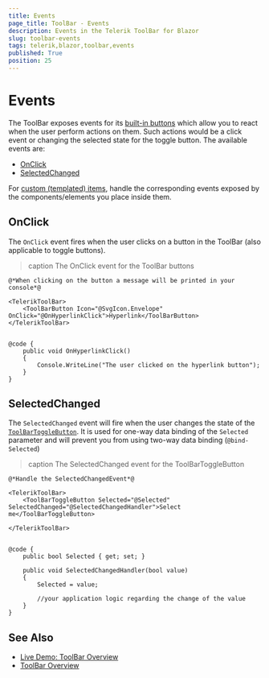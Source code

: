 ```yaml
---
title: Events
page_title: ToolBar - Events
description: Events in the Telerik ToolBar for Blazor
slug: toolbar-events
tags: telerik,blazor,toolbar,events
published: True
position: 25
---
```


# Events

The ToolBar exposes events for its [built-in buttons](slug:toolbar-built-in-tools) which allow you to react when the user perform actions on them. Such actions would be a click event or changing the selected state for the toggle button. The available events are:

* [OnClick](#onclick)
* [SelectedChanged](#selectedchanged)

For [custom (templated) items](slug:toolbar-templated-item), handle the corresponding events exposed by the components/elements you place inside them.

## OnClick

The `OnClick` event fires when the user clicks on a button in the ToolBar (also applicable to toggle buttons).

>caption The OnClick event for the ToolBar buttons

````RAZOR
@*When clicking on the button a message will be printed in your console*@

<TelerikToolBar>
    <ToolBarButton Icon="@SvgIcon.Envelope" OnClick="@OnHyperlinkClick">Hyperlink</ToolBarButton>
</TelerikToolBar>


@code {
    public void OnHyperlinkClick()
    {
        Console.WriteLine("The user clicked on the hyperlink button");
    }
}
````

## SelectedChanged

The `SelectedChanged` event will fire when the user changes the state of the [`ToolBarToggleButton`](slug:toolbar-built-in-tools#toolbartogglebutton). It is used for one-way data binding of the `Selected` parameter and will prevent you from using two-way data binding (`@bind-Selected`)

>caption The SelectedChanged event for the ToolBarToggleButton

````RAZOR
@*Handle the SelectedChangedEvent*@

<TelerikToolBar>
    <ToolBarToggleButton Selected="@Selected" SelectedChanged="@SelectedChangedHandler">Select me</ToolBarToggleButton>

</TelerikToolBar>


@code {
    public bool Selected { get; set; }

    public void SelectedChangedHandler(bool value)
    {
        Selected = value;

        //your application logic regarding the change of the value
    }
}
````

## See Also

  * [Live Demo: ToolBar Overview](https://demos.telerik.com/blazor-ui/toolbar/overview)
  * [ToolBar Overview](slug:toolbar-overview)
